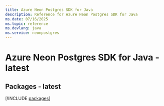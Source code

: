 ```yaml
---
title: Azure Neon Postgres SDK for Java
description: Reference for Azure Neon Postgres SDK for Java
ms.date: 07/16/2025
ms.topic: reference
ms.devlang: java
ms.service: neonpostgres
---
```

# Azure Neon Postgres SDK for Java - latest
## Packages - latest
[!INCLUDE [packages](neon-postgres-index.md)]